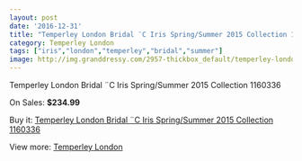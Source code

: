 ```yaml
---
layout: post
date: '2016-12-31'
title: "Temperley London Bridal ¨C Iris Spring/Summer 2015 Collection 1160336"
category: Temperley London
tags: ["iris","london","temperley","bridal","summer"]
image: http://img.granddressy.com/2957-thickbox_default/temperley-london-bridal-c-iris-spring-summer-2015-collection-1160336.jpg
---
```

Temperley London Bridal ¨C Iris Spring/Summer 2015 Collection 1160336

On Sales: **$234.99**
<a href="https://www.granddressy.com/en/temperley-london/2467-temperley-london-bridal-c-iris-spring-summer-2015-collection-1160336.html"><amp-img layout="responsive" width="600" height="600" src="//img.granddressy.com/2957-thickbox_default/temperley-london-bridal-c-iris-spring-summer-2015-collection-1160336.jpg" alt="Temperley London Bridal ¨C Iris Spring/Summer 2015 Collection 1160336 0" /></a>

Buy it: [Temperley London Bridal ¨C Iris Spring/Summer 2015 Collection 1160336](https://www.granddressy.com/en/temperley-london/2467-temperley-london-bridal-c-iris-spring-summer-2015-collection-1160336.html "Temperley London Bridal ¨C Iris Spring/Summer 2015 Collection 1160336")

View more: [Temperley London](https://www.granddressy.com/en/43-temperley-london "Temperley London")